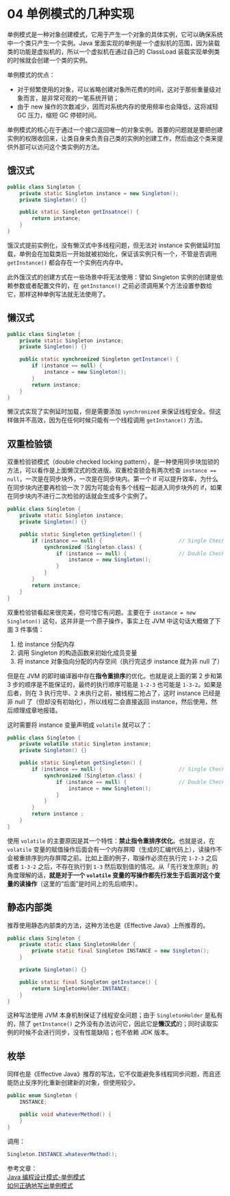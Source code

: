 # 04 单例模式的几种实现

单例模式是一种对象创建模式，它用于产生一个对象的具体实例，它可以确保系统中一个类只产生一个实例。Java 里面实现的单例是一个虚拟机的范围，因为装载类的功能是虚拟机的，所以一个虚拟机在通过自己的 ClassLoad 装载实现单例类的时候就会创建一个类的实例。

单例模式的优点：

* 对于频繁使用的对象，可以省略创建对象所花费的时间，这对于那些重量级对象而言，是非常可观的一笔系统开销；
* 由于 new 操作的次数减少，因而对系统内存的使用频率也会降低，这将减轻 GC 压力，缩短 GC 停顿时间。

单例模式的核心在于通过一个接口返回唯一的对象实例。首要的问题就是要把创建实例的权限收回来，让类自身来负责自己类的实例的创建工作，然后由这个类来提供外部可以访问这个类实例的方法。

## 饿汉式

```java
public class Singleton {
    private static Singleton instance = new Singleton();
    private Singleton() {}

    public static Singleton getInsatnce() {
        return instance;
    }
}
```

饿汉式提前实例化，没有懒汉式中多线程问题，但无法对 instance 实例做延时加载，单例会在加载类后一开始就被初始化，保证该实例只有一个，不管是否调用 `getInstance()` 都会存在一个实例在内存中。

此外饿汉式的创建方式在一些场景中将无法使用：譬如 Singleton 实例的创建是依赖参数或者配置文件的，在 `getInstance()` 之前必须调用某个方法设置参数给它，那样这种单例写法就无法使用了。

## 懒汉式

```java
public class Singleton {
    private static Singleton instance;
    private Singleton() {}

    public static synchronized Singleton getInstance() {
        if (instance == null) {
            instance = new Singleton();
        }
        return instance;
    }
}
```

懒汉式实现了实例延时加载，但是需要添加 `synchronized` 来保证线程安全。但这样做并不高效，因为在任何时候只能有一个线程调用 `getInstance()` 方法。

## 双重检验锁

双重检验锁模式（double checked locking pattern），是一种使用同步块加锁的方法，可以看作是上面懒汉式的改进版。双重检查锁会有两次检查 `instance == null`，一次是在同步块外，一次是在同步块内。第一个 if 可以提升效率，为什么在同步块内还要再检验一次？因为可能会有多个线程一起进入同步块外的 if，如果在同步块内不进行二次检验的话就会生成多个实例了。

```java
public class Singleton {
    private static Singleton instance;
    private Singleton() {}

    public static Singleton getSingleton() {
        if (instance == null) {                         // Single Checked
            synchronized (Singleton.class) {
                if (instance == null) {                 // Double Checked
                    instance = new Singleton();
                }
            }
        }
        return instance;
    }
}
```

双重检验锁看起来很完美，但可惜它有问题。主要在于 `instance = new Singleton()` 这句，这并非是一个原子操作，事实上在 JVM 中这句话大概做了下面 3 件事情：

1. 给 instance 分配内存
2. 调用 Singleton 的构造函数来初始化成员变量
3. 将 instance 对象指向分配的内存空间（执行完这步 instance 就为非 null 了）

但是在 JVM 的即时编译器中存在**指令重排序**的优化。也就是说上面的第 2 步和第 3 步的顺序是不能保证的，最终的执行顺序可能是 `1-2-3` 也可能是 `1-3-2`。如果是后者，则在 3 执行完毕、2 未执行之前，被线程二抢占了，这时 instance 已经是非 null 了（但却没有初始化），所以线程二会直接返回 instance，然后使用，然后顺理成章地报错。

这时需要将 instance 变量声明成 `volatile` 就可以了：

```java
public class Singleton {
    private volatile static Singleton instance;
    private Singleton() {}

    public static Singleton getSingleton() {
        if (instance == null) {                         // Single Checked
            synchronized (Singleton.class) {
                if (instance == null) {                 // Double Checked
                    instance = new Singleton();
                }
            }
        }
        return instance ;
    }
}
```

使用 `volatile` 的主要原因是其一个特性：**禁止指令重排序优化**。也就是说，在 `volatile` 变量的赋值操作后面会有一个内存屏障（生成的汇编代码上），读操作不会被重排序到内存屏障之前。比如上面的例子，取操作必须在执行完 `1-2-3` 之后或者 `1-3-2` 之后，不存在执行到 `1-3` 然后取到值的情况。从「先行发生原则」的角度理解的话，**就是对于一个 `volatile` 变量的写操作都先行发生于后面对这个变量的读操作**（这里的“后面”是时间上的先后顺序）。

## 静态内部类

推荐使用静态内部类的方法，这种方法也是《Effective Java》上所推荐的。

```java
public class Singleton {
    private static class SingletonHolder {
        private static final Singleton INSTANCE = new Singleton();
    }

    private Singleton() {}

    public static final Singleton getInstance() {
        return SingletonHolder.INSTANCE;
    }
}
```

这种写法使用 JVM 本身机制保证了线程安全问题；由于 `SingletonHolder` 是私有的，除了 `getInstance()` 之外没有办法访问它，因此它是**懒汉式**的；同时读取实例的时候不会进行同步，没有性能缺陷；也不依赖 JDK 版本。

## 枚举

同样也是《Effective Java》推荐的写法，它不仅能避免多线程同步问题，而且还能防止反序列化重新创建新的对象，但使用较少。

```java
public enum Singleton {
    INSTANCE;

    public void whateverMethod() {
    }
}
```

调用：

```java
Singleton.INSTANCE.whateverMethod();
```

参考文章：  
[Java 编程设计模式-单例模式](https://www.ibm.com/developerworks/cn/java/j-lo-Singleton/index.html)  
[如何正确地写出单例模式](http://wuchong.me/blog/2014/08/28/how-to-correctly-write-singleton-pattern/)

